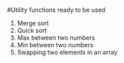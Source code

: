 #Utility functions
ready to be used
1. Merge sort
2. Quick sort
3. Max between two numbers
4. Min between two numbers
5. Swapping two elements in an array




